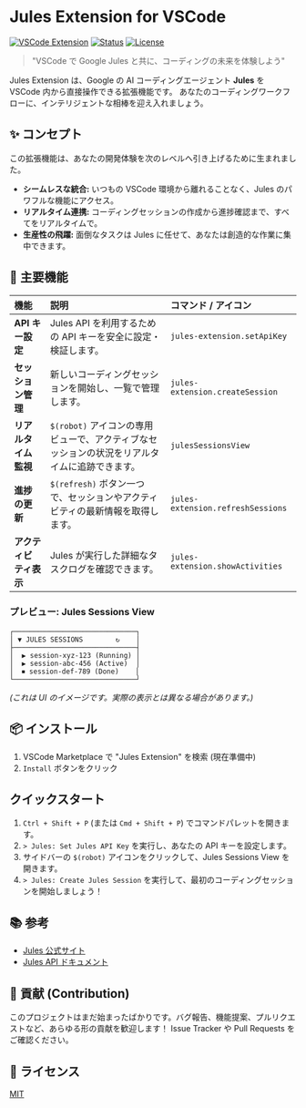 # Jules Extension for VSCode

[![VSCode Extension](https://img.shields.io/badge/VSCode-Extension-blue.svg)](https://marketplace.visualstudio.com/items?itemName=YOUR_PUBLISHER.jules-extension)
[![Status](https://img.shields.io/badge/status-development-yellow.svg)](#)
[![License](https://img.shields.io/badge/license-MIT-green.svg)](LICENSE)

> "VSCode で Google Jules と共に、コーディングの未来を体験しよう"

Jules Extension は、Google の AI コーディングエージェント **Jules** を VSCode 内から直接操作できる拡張機能です。
あなたのコーディングワークフローに、インテリジェントな相棒を迎え入れましょう。

## ✨ コンセプト

この拡張機能は、あなたの開発体験を次のレベルへ引き上げるために生まれました。

- **シームレスな統合:** いつもの VSCode 環境から離れることなく、Jules のパワフルな機能にアクセス。
- **リアルタイム連携:** コーディングセッションの作成から進捗確認まで、すべてをリアルタイムで。
- **生産性の飛躍:** 面倒なタスクは Jules に任せて、あなたは創造的な作業に集中できます。

## 🚀 主要機能

| 機能                   | 説明                                                                                          | コマンド / アイコン               |
| :--------------------- | :-------------------------------------------------------------------------------------------- | :-------------------------------- |
| **API キー設定**       | Jules API を利用するための API キーを安全に設定・検証します。                                 | `jules-extension.setApiKey`       |
| **セッション管理**     | 新しいコーディングセッションを開始し、一覧で管理します。                                      | `jules-extension.createSession`   |
| **リアルタイム監視**   | `$(robot)` アイコンの専用ビューで、アクティブなセッションの状況をリアルタイムに追跡できます。 | `julesSessionsView`               |
| **進捗の更新**         | `$(refresh)` ボタン一つで、セッションやアクティビティの最新情報を取得します。                 | `jules-extension.refreshSessions` |
| **アクティビティ表示** | Jules が実行した詳細なタスクログを確認できます。                                              | `jules-extension.showActivities`  |

### プレビュー: Jules Sessions View

```
┌──────────────────────────────┐
│ ▼ JULES SESSIONS        ↻    │
├──────────────────────────────┤
│  ▶ session-xyz-123 (Running) │
│  ▶ session-abc-456 (Active)  │
│  ⏹ session-def-789 (Done)    │
└──────────────────────────────┘
```

_(これは UI のイメージです。実際の表示とは異なる場合があります。)_

## 📦 インストール

1.  VSCode Marketplace で "Jules Extension" を検索 (現在準備中)
2.  `Install` ボタンをクリック

## クイックスタート

1.  `Ctrl + Shift + P` (または `Cmd + Shift + P`) でコマンドパレットを開きます。
2.  `> Jules: Set Jules API Key` を実行し、あなたの API キーを設定します。
3.  サイドバーの `$(robot)` アイコンをクリックして、Jules Sessions View を開きます。
4.  `> Jules: Create Jules Session` を実行して、最初のコーディングセッションを開始しましょう！

## 📚 参考

- [Jules 公式サイト](https://jules.google/docs)
- [Jules API ドキュメント](https://developers.google.com/jules/api)

## 🤝 貢献 (Contribution)

このプロジェクトはまだ始まったばかりです。バグ報告、機能提案、プルリクエストなど、あらゆる形の貢献を歓迎します！
Issue Tracker や Pull Requests をご確認ください。

## 📝 ライセンス

[MIT](LICENSE)
